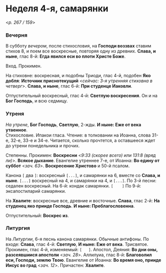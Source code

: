 
# Неделя 4-я, самарянки

<*p. 267 / 159*>

### Вечерня

В субботу *вечером*, после стихословия, на **Господи воззвах** ставим стихов 8, и поем все воскресные, 
повторяя одну из древних. **Слава, и ныне**, глас 8-й: **Егда явился еси во плоти Христе Боже**.  

Вход. Прокимен. 

На стиховне: воскресная, и подобны Триоди, глас 4-й, подобен **Яко добля**: **Источник приснотекущий**
<*сейчас: 3-я утренняя стиховна в четверг*>. **Слава, и ныне**, глас 6-й: **При студенце Иаковли**.  

Отпустительный воскресный, глас 4-й: **Светлую воскресения**. 
Он и на **Бог Господь**, и всю седмицу.   

### Утреня

*На утрене*, **Бог Господь**, **Светлую**, 2-жды. **И ныне: Еже от века утаенное**.  
Стихословие. Ипакои гласа. Чтение: в толковании на Иоанна, слова 31-е, 32-е, 33-е и 34-е. Читается, сколько 
прочтется, а оставшееся ждет до утрени понедельника и прочих. 

Степенны. Прокимен: **Воскресни** <*9:33 (скорее всего) или 131:8 (вряд ли)*>. 
**Всякое дыхание**. Евангелие утреннее 7-е, от Иоанна: **Во едину от суббот** <*зач. 63*>. 
**Воскресение Христово** и 50-й псалом.  

Канона `[` два `]`: воскресный `[...]`, и самарянки на 6, вместе со **Слава, и ныне**. `[...]` 
воскресный на 4, и самарянки на 4, и `[...]`.
По 3-й песни: седален воскресный. 
На 6-й: кондак самарянки. `[    ]` 
По 9-й: эксапостиларий самарянки.  

На **Хвалите**: воскресные все, древние и восточные. **Слава**, глас 2-й: **На студенец яко прииде Господь**. 
**И ныне: Преблагословенна**. 

Отпустительный: **Воскрес из**.  

### Литургия

На *Литургии*, 6-я песнь канона самарянки. Обычные антифоны. 
По входе: **Слава**, глас 4-й: **Светлую**, **И ныне: Еже от века**. 
Трисвятое. Прокимен, глас 4-й, изменяемый: `[   ]`. 
Апостол, Деяния: **Во дни оны, разсеявшиися апостоли** <*зач. 28*>.
Аллилуиа, глас 8-й: **Благоволил еси, Господи, землю Твою**. 
Евангелие от Иоанна: **Во время оно, прииде Иисус во град** <*зач. 12*>. 
Причастен: **Хвалите**. 

